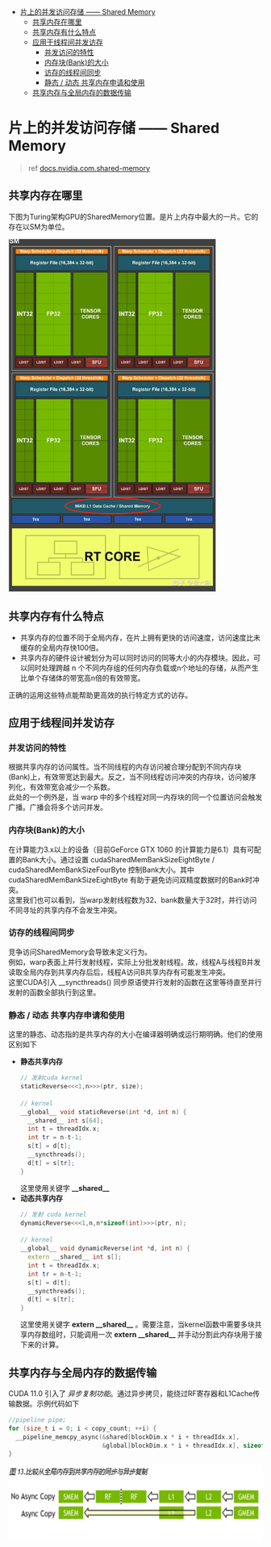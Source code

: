 - [片上的并发访问存储 —— Shared Memory](#片上的并发访问存储--shared-memory)
  - [共享内存在哪里](#共享内存在哪里)
  - [共享内存有什么特点](#共享内存有什么特点)
  - [应用于线程间并发访存](#应用于线程间并发访存)
    - [并发访问的特性](#并发访问的特性)
    - [内存块(Bank)的大小](#内存块bank的大小)
    - [访存的线程间同步](#访存的线程间同步)
    - [静态 / 动态 共享内存申请和使用](#静态--动态-共享内存申请和使用)
  - [共享内存与全局内存的数据传输](#共享内存与全局内存的数据传输)

# 片上的并发访问存储 —— Shared Memory

> ref [docs.nvidia.com.shared-memory](https://docs.nvidia.com/cuda/cuda-c-best-practices-guide/index.html#shared-memory)

## 共享内存在哪里

 
下图为Turing架构GPU的SharedMemory位置。是片上内存中最大的一片。它的存在以SM为单位。

<img src="https://raw.githubusercontent.com/Yuefeng95/Images/main/img/202202021855928.png" height="700px" />

## 共享内存有什么特点

- 共享内存的位置不同于全局内存，在片上拥有更快的访问速度，访问速度比未缓存的全局内存快100倍。
- 共享内存的硬件设计被划分为可以同时访问的同等大小的内存模块。因此，可以同时处理跨越 n 个不同内存组的任何内存负载或n个地址的存储，从而产生比单个存储体的带宽高n倍的有效带宽。

正确的运用这些特点能帮助更高效的执行特定方式的访存。

## 应用于线程间并发访存

### 并发访问的特性

根据共享内存的访问属性。当不同线程的内存访问被合理分配到不同内存块(Bank)上，有效带宽达到最大。反之，当不同线程访问冲突的内存块，访问被序列化，有效带宽会减少一个系数。   
此处的一个例外是，当 warp 中的多个线程对同一内存块的同一个位置访问会触发广播。广播会将多个访问并发。

### 内存块(Bank)的大小

在计算能力3.x以上的设备（目前GeForce GTX 1060 的计算能力是6.1）具有可配置的Bank大小。通过设置 cudaSharedMemBankSizeEightByte / cudaSharedMemBankSizeFourByte 控制Bank大小。其中 cudaSharedMemBankSizeEightByte 有助于避免访问双精度数据时的Bank时冲突。   
这里我们也可以看到，当warp发射线程数为32、bank数量大于32时，并行访问不同寻址的共享内存不会发生冲突。

### 访存的线程间同步

竞争访问SharedMemory会导致未定义行为。    
例如，warp表面上并行发射线程，实际上分批发射线程。故，线程A与线程B并发读取全局内存到共享内存后后，线程A访问B共享内存有可能发生冲突。    
这里CUDA引入 __syncthreads() 同步原语使并行发射的函数在这里等待直至并行发射的函数全部执行到这里。

### 静态 / 动态 共享内存申请和使用

这里的静态、动态指的是共享内存的大小在编译器明确或运行期明确。他们的使用区别如下   

- **静态共享内存** 
  ```cpp
  // 发射cuda kernel
  staticReverse<<<1,n>>>(ptr, size);

  // kernel
  __global__ void staticReverse(int *d, int n) {
    __shared__ int s[64];
    int t = threadIdx.x;
    int tr = n-t-1;
    s[t] = d[t];
    __syncthreads();
    d[t] = s[tr];
  }
  ```
  这里使用关键字 **\_\_shared\_\_**
- **动态共享内存**
  ```cpp
  // 发射 cuda kernel
  dynamicReverse<<<1,n,n*sizeof(int)>>>(ptr, n);

  // kernel
  __global__ void dynamicReverse(int *d, int n) {
    extern __shared__ int s[];
    int t = threadIdx.x;
    int tr = n-t-1;
    s[t] = d[t];
    __syncthreads();
    d[t] = s[tr];
  }
  ```
  这里使用关键字 **extern \_\_shared\_\_** 。需要注意，当kernel函数中需要多块共享内存数组时，只能调用一次 **extern \_\_shared\_\_** 并手动分割此内存块用于接下来的计算。

## 共享内存与全局内存的数据传输

CUDA 11.0 引入了 _异步复制功能_。通过异步拷贝，能绕过RF寄存器和L1Cache传输数据。示例代码如下

```cpp
//pipeline pipe;
for (size_t i = 0; i < copy_count; ++i) {
  __pipeline_memcpy_async(&shared[blockDim.x * i + threadIdx.x],
                          &global[blockDim.x * i + threadIdx.x], sizeof(T));
}
```

<img src="https://raw.githubusercontent.com/Yuefeng95/Images/main/img/202202022328493.png" height="150px" />

